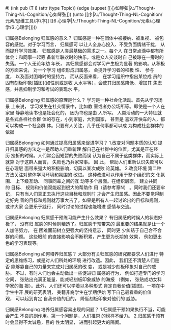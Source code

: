 #! (ink pub (T i) (attr (type Topic)) (edge (supset [[心如琴弦|λ:/Thought-Thing-NL-Cognition/心如琴弦]]) (unto [[序|λ:/Thought-Thing-NL-Cognition/元素/思维工具/序/序]] [[6 心理学|λ:/Thought-Thing-NL-Cognition/元素/心理学/6 心理学]])))


归属感Belonging 归属感的意义？ 归属感是一种在团体中被接纳、被重视、 被包容的感觉。对于学习而言， 归属感可 以让人全身心投入、不受负面情绪干扰， 从而提升学习效果。 归属感是人类最基础的需求之一。每个人 在日常点滴中都有所体会：和同事一起筹 备新年联欢时的快乐，或是众人交谈时自 己被晾在一旁时的失落。一个人无论年幼 年长， 其归属感都会对学习产生极为显著 的影响。从积极的方面来说， 对一个学习 组织形成归属感， 会提升学习者的积极 性、 参与度， 以及面对困难时的坚持力。 而从反面来看， 在学习组织中指出某位成 员的固有刻板印象[插图](如性别或是收 入水平等），会使其归属感降低、增加其 焦虑感，并且抑制学习和考试的表现水 平。

归属感Belonging 归属感的原理是什么？ 学习是一种社会化活动。首先从学习场景 上来说， 学习发生在社交情景中，比如教 室或者办公场所等。即使是一个人在家里 静静地读书也是社会化的， 因为书也是由 人所写。 人类活动的一大特征就是各式各样社会群 体的存在，小到家庭，大到国家， 甚至是 喜欢开快车的人，都可以构成一个社会群 体。只要有人关注，几乎任何事都可以成 为构成社会群体的依据

归属感Belonging 如何通过提高归属感来促进学习？ 1.改变对问题本质的认知 提升归属感的方法之一是帮助人们重新理 解自己在社群中的位置，尤其是正在经历 挫折的时候。人们常会因短暂的失败而误 认为自己不属于这类群体，而实际上就算 对于这群人而言， 失败也乃兵家常事。 因 此， 帮助人们重新认识失败可以在心理层 面带来强大的积极影响，切莫以某次成败 论英雄。 2.改变环境 第二种方法关注对整体学习环境和氛围的 改进。 这种改进可以作用于整个组织的文 化氛围、 上下级互动、 同事同辈之间的互 动等多个层面。在组织层面， 建立共同的 目标、 规则和价值观能起到很大的帮助作 用（请参考章N） 。同时我们还要牢记， 只有当人们真正去执行这些目标和规则时 才会产生归属感。因此不要觉得制定好完 善的目标和规则就万事大吉了。如果是所有人一起讨论出的目标和规则，或许大家 会更乐于践行， 同时讨论的过程也能增进 感情与交流。

归属感Belonging 归属感干预练习能产生什么效果？ 有归属感的时候人的状态好极了， 没有归 属感的时候则糟透了。归属感干预带来的 最重要的结果就是让一个人加倍努力， 在 困难面前树立更强大的坚持意志， 同时更 少纠结于自己合不合群的问题。 这些眼前 的直接影响会不断积累，产生更为长期的 效果， 例如更出色的学习表现等。

归属感Belonging 如何培养归属感？ 大部分有关归属感的研究都要求人们进行 特定的思维练习，或是对人们所处的环境 进行改造。因此， 我们还不清楚人们是否 能够靠自己的力量来完成对归属感的改 变， 或是减少刻板印象对自己的威胁。 不过，有时人们也会主动做出一些促进归 属感的行为， 例如打造专门的学习空间， 张贴出充满正能量、能减轻刻板印象威胁 的海报 （例如， 张贴成功女科学家的海 报）。此外，人们还可以学着以多种形式 肯定自我价值[插图]。一项在中学生中开 展的研究表明， 美籍非裔学生在学期伊始 写下自己最看重的价值观， 可以起到肯定 自我价值的目的， 降低刻板印象对他们的 威胁。

归属感Belonging 培养归属感容易出现的问题？ 1.归属感干预如果执行不当，可能会产生 不良的副作用。第一个问题是，人们推崇 的榜样不给力。 2.归属感干预有时会显得不太诚恳，目的 性太明显， 进而引起更大的隔阂。